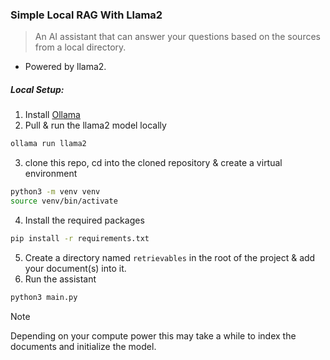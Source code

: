 ### Simple Local RAG With Llama2
> An AI assistant that can answer your questions based on the sources from a local directory.   

- Powered by llama2.
##### Local Setup:
1. Install [Ollama](https://ollama.ai)
2. Pull & run the llama2 model locally
```bash
ollama run llama2
```
3. clone this repo, cd into the cloned repository & create a virtual environment
```bash
python3 -m venv venv
source venv/bin/activate
```
4. Install the required packages
```bash
pip install -r requirements.txt
```
5. Create a directory named `retrievables` in the root of the project & add your document(s) into it.
6. Run the assistant
```bash
python3 main.py
```

>[!NOTE]
> Depending on your compute power this may take a while to index the documents and initialize the model.